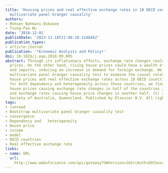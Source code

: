 ```yaml
---
title: 'Housing prices and real effective exchange rates in 18 OECD countries: A bootstrap
  multivariate panel Granger causality'
authors:
- Mohsen Bahmani-Oskooee
- Tsung-Pao Wu
date: '2018-12-01'
publishDate: '2023-11-18T21:06:10.124846Z'
publication_types:
- article-journal
publication: '*Economic Analysis and Policy*'
doi: 10.1016/j.eap.2018.09.005
abstract: Through its inflationary effects, exchange rate changes could affect house
  prices. On the other hand, rising house prices could have a wealth effect on consumption
  and imports, inducing an increase in demand for foreign exchange. We apply a bootstrap
  multivariate panel Granger causality test to examine the causal relationship between
  house prices and real effective exchange rates across 18 OECD countries. After accounting
  for both dependency and heterogeneity across these countries, we find support for
  house prices causing exchange rate changes in half of the countries in our sample
  and exchange rates causing house price changes in another half. (C) 2018 Economic
  Society of Australia, Queensland. Published by Elsevier B.V. All rights reserved.
tags:
- /unread
- Bootstrap multivariate panel Granger causality test
- convergence
- Dependency and   heterogeneity
- House price
- income
- model
- OECD countries
- Real effective exchange rate
links:
- name: URL
  url: 
    http://www.webofscience.com/api/gateway?GWVersion=2&SrcAuth=DOISource&SrcApp=WOS&KeyAID=10.1016%2Fj.eap.2018.09.005&DestApp=DOI&SrcAppSID=USW2EC0D67a3PEt8CFfLMMGRdnETC&SrcJTitle=ECONOMIC+ANALYSIS+AND+POLICY&DestDOIRegistrantName=Elsevier
---
```

